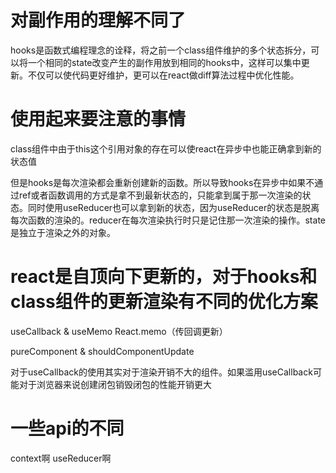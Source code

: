 # 对副作用的理解不同了

hooks是函数式编程理念的诠释，将之前一个class组件维护的多个状态拆分，可以将一个相同的state改变产生的副作用放到相同的hooks中，这样可以集中更新。不仅可以使代码更好维护，更可以在react做diff算法过程中优化性能。

# 使用起来要注意的事情
class组件中由于this这个引用对象的存在可以使react在异步中也能正确拿到新的状态值

但是hooks是每次渲染都会重新创建新的函数。所以导致hooks在异步中如果不通过ref或者函数调用的方式是拿不到最新状态的，只能拿到属于那一次渲染的状态。同时使用useReducer也可以拿到新的状态，因为useReducer的状态是脱离每次函数的渲染的。reducer在每次渲染执行时只是记住那一次渲染的操作。state是独立于渲染之外的对象。

# react是自顶向下更新的，对于hooks和class组件的更新渲染有不同的优化方案

useCallback & useMemo React.memo（传回调更新）

pureComponent & shouldComponentUpdate

对于useCallback的使用其实对于渲染开销不大的组件。如果滥用useCallback可能对于浏览器来说创建闭包销毁闭包的性能开销更大

# 一些api的不同
context啊 useReducer啊
